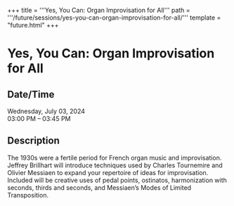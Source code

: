 +++
title = '''Yes, You Can: Organ Improvisation for All'''
path = '''/future/sessions/yes-you-can-organ-improvisation-for-all/'''
template = "future.html"
+++

<h1>Yes, You Can: Organ Improvisation for All</h1>

<h2>Date/Time</h2>
<p>Wednesday, July 03, 2024<br>
03:00 PM – 03:45 PM</p>
<h2>Description</h2>

The 1930s were a fertile period for French organ music and improvisation. Jeffrey Brillhart will introduce techniques used by Charles Tournemire and Olivier Messiaen to expand your repertoire of ideas for improvisation. Included will be creative uses of pedal points, ostinatos, harmonization with seconds, thirds and seconds, and Messiaen’s Modes of Limited Transposition.


